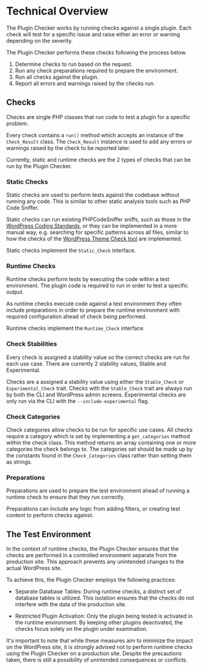 # Technical Overview

The Plugin Checker works by running checks against a single plugin. Each check will test for a specific issue and raise either an error or warning depending on the severity.

The Plugin Checker performs these checks following the process below.

1. Determine checks to run based on the request.
2. Run any check preparations required to prepare the environment.
3. Run all checks against the plugin.
4. Report all errors and warnings raised by the checks run.


## Checks
Checks are single PHP classes that run code to test a plugin for a specific problem.

Every check contains a `run()` method which accepts an instance of the `Check_Result` class. The `Check_Result` instance is used to add any errors or warnings raised by the check to be reported later.

Currently, static and runtime checks are the 2 types of checks that can be run by the Plugin Checker.

### Static Checks

Static checks are used to perform tests against the codebase without running any code. This is similar to other static analysis tools such as PHP Code Sniffer.

Static checks can run existing PHPCodeSniffer sniffs, such as those in the [WordPress Coding Standards](https://github.com/WordPress/WordPress-Coding-Standards), or they can be implemented in a more manual way, e.g. searching for specific patterns across all files, similar to how the checks of the [WordPress Theme Check tool](https://github.com/WordPress/theme-check) are implemented.

Static checks implement the `Static_Check` interface.

### Runtime Checks

Runtime checks perform tests by executing the code within a test environment. The plugin code is required to run in order to test a specific output.

As runtime checks execute code against a test environment they often include preparations in order to prepare the runtime environment with required configuration ahead of check being performed.

Runtime checks implement the `Runtime_Check` interface.

### Check Stabilities

Every check is assigned a stability value so the correct checks are run for each use case. There are currently 2 stability values, Stable and Experimental.

Checks are a assigned a stability value using either the `Stable_Check` or `Experimental_Check` trait. Checks with the `Stable_Check` trait are always run by both the CLI and WordPress admin screens. Experimental checks are only run via the CLI with the `--include-experimental` flag.

### Check Categories

Check categories allow checks to be run for specific use cases. All checks require a category which is set by implementing a `get_categories` method within the check class. This method returns an array containing one or more categories the check belongs to. The categories set should be made up by the constants found in the `Check_Categories` class rather than setting them as strings.

### Preparations

Preparations are used to prepare the test environment ahead of running a runtime check to ensure that they run correctly.

Preparations can include any logic from adding filters, or creating test content to perform checks against.

## The Test Environment

In the context of runtime checks, the Plugin Checker ensures that the checks are performed in a controlled environment separate from the production site. This approach prevents any unintended changes to the actual WordPress site.

To achieve this, the Plugin Checker employs the following practices:

* Separate Database Tables: During runtime checks, a distinct set of database tables is utilized. This isolation ensures that the checks do not interfere with the data of the production site.

* Restricted Plugin Activation: Only the plugin being tested is activated in the runtime environment. By keeping other plugins deactivated, the checks focus solely on the plugin under examination.

It's important to note that while these measures aim to minimize the impact on the WordPress site, it is strongly advised not to perform runtime checks using the Plugin Checker on a production site. Despite the precautions taken, there is still a possibility of unintended consequences or conflicts.
